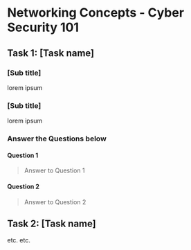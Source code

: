 # Networking Concepts - Cyber Security 101

## Task 1: [Task name]

### [Sub title]

lorem ipsum

### [Sub title]

lorem ipsum

### Answer the Questions below

#### Question 1

> Answer to Question 1

#### Question 2

> Answer to Question 2

## Task 2: [Task name]

etc. etc.